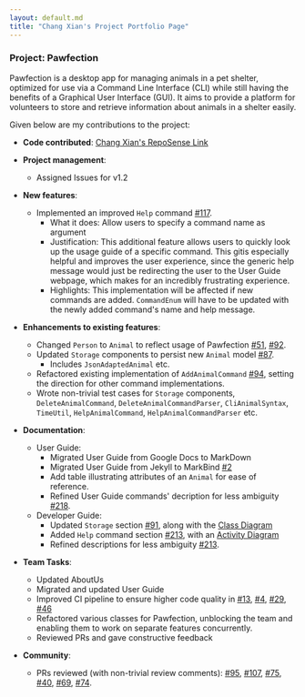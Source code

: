 ```yaml
---
layout: default.md
title: "Chang Xian's Project Portfolio Page"
---
```


### Project: Pawfection

Pawfection is a desktop app for managing animals in a pet shelter, optimized for use via a Command Line Interface (CLI)
while still having the benefits of a Graphical User Interface (GUI). It aims to provide a platform for volunteers to
store and retrieve information about animals in a shelter easily.

Given below are my contributions to the project:

* **Code contributed**: [Chang Xian's RepoSense Link](https://nus-cs2103-ay2324s1.github.io/tp-dashboard/?search=euchangxian&breakdown=true)

* **Project management**:
    * Assigned Issues for v1.2

* **New features**:
  - Implemented an improved `Help` command [#117](https://github.com/AY2324S1-CS2103T-F08-3/tp/pull/117).
    - What it does: Allow users to specify a command name as argument
    - Justification: This additional feature allows users to quickly look up the usage guide of a specific command.
      This gitis especially helpful and improves the user experience, since the generic help message would just be
      redirecting the user to the User Guide webpage, which makes for an incredibly frustrating experience.
    - Highlights: This implementation will be affected if new commands are added. `CommandEnum` will have to be updated
      with the newly added command's name and help message.

* **Enhancements to existing features**:
  - Changed `Person` to `Animal` to reflect usage of Pawfection [#51](https://github.com/AY2324S1-CS2103T-F08-3/tp/pull/51), [#92](https://github.com/AY2324S1-CS2103T-F08-3/tp/pull/92).
  - Updated `Storage` components to persist new `Animal` model [#87](https://github.com/AY2324S1-CS2103T-F08-3/tp/pull/87).
    - Includes `JsonAdaptedAnimal` etc.
  - Refactored existing implementation of `AddAnimalCommand` [#94](https://github.com/AY2324S1-CS2103T-F08-3/tp/pull/94),
    setting the direction for other command implementations.
  - Wrote non-trivial test cases for `Storage` components, `DeleteAnimalCommand`, `DeleteAnimalCommandParser`,
    `CliAnimalSyntax`, `TimeUtil`, `HelpAnimalCommand`, `HelpAnimalCommandParser` etc.

* **Documentation**:
  - User Guide:
    - Migrated User Guide from Google Docs to MarkDown
    - Migrated User Guide from Jekyll to MarkBind [#2](https://github.com/AY2324S1-CS2103T-F08-3/tp/pull/2)
    - Add table illustrating attributes of an `Animal` for ease of reference.
    - Refined User Guide commands' decription for less ambiguity [#218](https://github.com/AY2324S1-CS2103T-F08-3/tp/pull/218).
  - Developer Guide:
    - Updated `Storage` section [#91](https://github.com/AY2324S1-CS2103T-F08-3/tp/pull/91), along with the [Class Diagram](https://github.com/euchangxian/tp/blob/master/docs/diagrams/StorageClassDiagram.puml)
    - Added `Help` command section [#213](https://github.com/AY2324S1-CS2103T-F08-3/tp/pull/213), with an [Activity Diagram](https://github.com/euchangxian/tp/blob/master/docs/diagrams/HelpActivityDiagram.puml)
    - Refined descriptions for less ambiguity [#213](https://github.com/AY2324S1-CS2103T-F08-3/tp/pull/213).

* **Team Tasks**:
    * Updated AboutUs
    * Migrated and updated User Guide
    * Improved CI pipeline to ensure higher code quality in [#13](https://github.com/AY2324S1-CS2103T-F08-3/tp/pull/3), [#4](https://github.com/AY2324S1-CS2103T-F08-3/tp/pull/4),
      [#29](https://github.com/AY2324S1-CS2103T-F08-3/tp/pull/29), [#46](https://github.com/AY2324S1-CS2103T-F08-3/tp/pull/46)
    * Refactored various classes for Pawfection, unblocking the team and enabling them to work on separate features concurrently.
    * Reviewed PRs and gave constructive feedback

* **Community**:
    * PRs reviewed (with non-trivial review comments): [#95](https://github.com/AY2324S1-CS2103T-F08-3/tp/pull/95),
      [#107](https://github.com/AY2324S1-CS2103T-F08-3/tp/pull/107), [#75](https://github.com/AY2324S1-CS2103T-F08-3/tp/pull/75),
      [#40](https://github.com/AY2324S1-CS2103T-F08-3/tp/pull/40), [#69](https://github.com/AY2324S1-CS2103T-F08-3/tp/pull/69),
      [#74](https://github.com/AY2324S1-CS2103T-F08-3/tp/pull/74).
